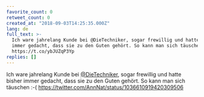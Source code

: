 ```yaml
---
favorite_count: 0
retweet_count: 0
created_at: "2018-09-03T14:25:35.000Z"
lang: de
full_text: >-
  Ich ware jahrelang Kunde bei @DieTechniker, sogar frewillig und hatte bisher
  immer gedacht, dass sie zu den Guten gehört. So kann man sich täuschen :-(
  https://t.co/ybJUZqP3Yp
replies: []
---
```


Ich ware jahrelang Kunde bei [@DieTechniker](https://twitter.com/DieTechniker),
sogar frewillig und hatte bisher immer gedacht, dass sie zu den Guten gehört. So
kann man sich täuschen :-(
<https://twitter.com/AnnNat/status/1036610919420309506>
